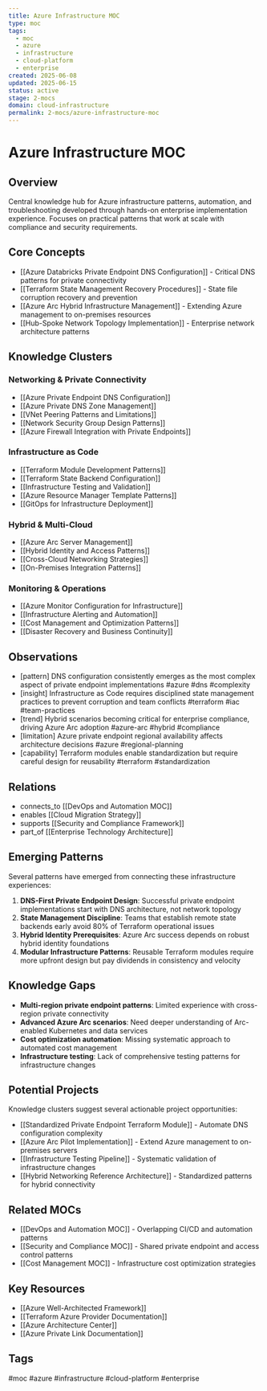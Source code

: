 ```yaml
---
title: Azure Infrastructure MOC
type: moc
tags:
  - moc
  - azure
  - infrastructure
  - cloud-platform
  - enterprise
created: 2025-06-08
updated: 2025-06-15
status: active
stage: 2-mocs
domain: cloud-infrastructure
permalink: 2-mocs/azure-infrastructure-moc
---
```


# Azure Infrastructure MOC

## Overview
Central knowledge hub for Azure infrastructure patterns, automation, and troubleshooting developed through hands-on enterprise implementation experience. Focuses on practical patterns that work at scale with compliance and security requirements.

## Core Concepts
- [[Azure Databricks Private Endpoint DNS Configuration]] - Critical DNS patterns for private connectivity
- [[Terraform State Management Recovery Procedures]] - State file corruption recovery and prevention
- [[Azure Arc Hybrid Infrastructure Management]] - Extending Azure management to on-premises resources
- [[Hub-Spoke Network Topology Implementation]] - Enterprise network architecture patterns

## Knowledge Clusters

### Networking & Private Connectivity
- [[Azure Private Endpoint DNS Configuration]]
- [[Azure Private DNS Zone Management]]
- [[VNet Peering Patterns and Limitations]]
- [[Network Security Group Design Patterns]]
- [[Azure Firewall Integration with Private Endpoints]]

### Infrastructure as Code
- [[Terraform Module Development Patterns]]
- [[Terraform State Backend Configuration]]
- [[Infrastructure Testing and Validation]]
- [[Azure Resource Manager Template Patterns]]
- [[GitOps for Infrastructure Deployment]]

### Hybrid & Multi-Cloud
- [[Azure Arc Server Management]]
- [[Hybrid Identity and Access Patterns]]
- [[Cross-Cloud Networking Strategies]]
- [[On-Premises Integration Patterns]]

### Monitoring & Operations
- [[Azure Monitor Configuration for Infrastructure]]
- [[Infrastructure Alerting and Automation]]
- [[Cost Management and Optimization Patterns]]
- [[Disaster Recovery and Business Continuity]]

## Observations
- [pattern] DNS configuration consistently emerges as the most complex aspect of private endpoint implementations #azure #dns #complexity
- [insight] Infrastructure as Code requires disciplined state management practices to prevent corruption and team conflicts #terraform #iac #team-practices
- [trend] Hybrid scenarios becoming critical for enterprise compliance, driving Azure Arc adoption #azure-arc #hybrid #compliance
- [limitation] Azure private endpoint regional availability affects architecture decisions #azure #regional-planning
- [capability] Terraform modules enable standardization but require careful design for reusability #terraform #standardization

## Relations
- connects_to [[DevOps and Automation MOC]]
- enables [[Cloud Migration Strategy]]
- supports [[Security and Compliance Framework]]
- part_of [[Enterprise Technology Architecture]]

## Emerging Patterns
Several patterns have emerged from connecting these infrastructure experiences:

1. **DNS-First Private Endpoint Design**: Successful private endpoint implementations start with DNS architecture, not network topology
2. **State Management Discipline**: Teams that establish remote state backends early avoid 80% of Terraform operational issues
3. **Hybrid Identity Prerequisites**: Azure Arc success depends on robust hybrid identity foundations
4. **Modular Infrastructure Patterns**: Reusable Terraform modules require more upfront design but pay dividends in consistency and velocity

## Knowledge Gaps
- **Multi-region private endpoint patterns**: Limited experience with cross-region private connectivity
- **Advanced Azure Arc scenarios**: Need deeper understanding of Arc-enabled Kubernetes and data services
- **Cost optimization automation**: Missing systematic approach to automated cost management
- **Infrastructure testing**: Lack of comprehensive testing patterns for infrastructure changes

## Potential Projects
Knowledge clusters suggest several actionable project opportunities:

- [[Standardized Private Endpoint Terraform Module]] - Automate DNS configuration complexity
- [[Azure Arc Pilot Implementation]] - Extend Azure management to on-premises servers
- [[Infrastructure Testing Pipeline]] - Systematic validation of infrastructure changes
- [[Hybrid Networking Reference Architecture]] - Standardized patterns for hybrid connectivity

## Related MOCs
- [[DevOps and Automation MOC]] - Overlapping CI/CD and automation patterns
- [[Security and Compliance MOC]] - Shared private endpoint and access control patterns
- [[Cost Management MOC]] - Infrastructure cost optimization strategies

## Key Resources
- [[Azure Well-Architected Framework]]
- [[Terraform Azure Provider Documentation]]
- [[Azure Architecture Center]]
- [[Azure Private Link Documentation]]

## Tags
#moc #azure #infrastructure #cloud-platform #enterprise
